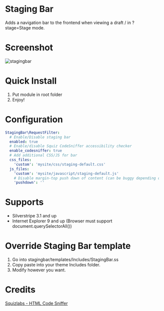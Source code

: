# Staging Bar

Adds a navigation bar to the frontend when viewing a draft / in ?stage=Stage mode.

# Screenshot

![stagingbar](https://cloud.githubusercontent.com/assets/3859574/21563347/99e6dca2-ced5-11e6-9b34-ee579db3920b.png)

# Quick Install

1) Put module in root folder
2) Enjoy!

# Configuration

```yml
StagingBar\RequestFilter:
  # Enable/Disable staging bar
  enabled: true
  # Enable/disable Squiz CodeSniffer accessibility checker
  enable_codesniffer: true
  # Add additional CSS/JS for bar
  css_files:
  	'custom': 'mysite/css/staging-default.css'
  js_files:
  	'custom': 'mysite/javascript/staging-default.js'
  	# Disable margin-top push down of content (can be buggy depending on frontend build)
  	'pushdown': ''
```

# Supports

- Silverstripe 3.1 and up
- Internet Explorer 9 and up (Browser must support document.querySelectorAll())

# Override Staging Bar template

1) Go into stagingbar/templates/Includes/StagingBar.ss
2) Copy paste into your theme Includes folder.
3) Modify however you want.

# Credits

[Squizlabs - HTML Code Sniffer](http://squizlabs.github.io/HTML_CodeSniffer/)